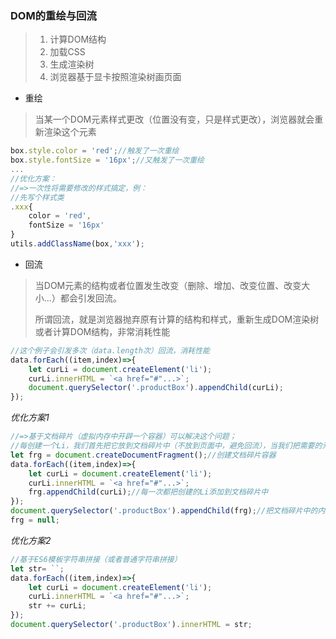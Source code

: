 ### DOM的重绘与回流

> 1. 计算DOM结构
> 2. 加载CSS
> 3. 生成渲染树
> 4. 浏览器基于显卡按照渲染树画页面

- 重绘

> 当某一个DOM元素样式更改（位置没有变，只是样式更改），浏览器就会重新渲染这个元素

```js
box.style.color = 'red';//触发了一次重绘
box.style.fontSize = '16px';//又触发了一次重绘
...
//优化方案：
//=>一次性将需要修改的样式搞定，例：
//先写个样式类
.xxx{
    color = 'red',
    fontSize = '16px'
}
utils.addClassName(box,'xxx');
```

- 回流

> 当DOM元素的结构或者位置发生改变（删除、增加、改变位置、改变大小...）都会引发回流。
>
> 所谓回流，就是浏览器抛弃原有计算的结构和样式，重新生成DOM渲染树或者计算DOM结构，非常消耗性能

```js
//这个例子会引发多次（data.length次）回流，消耗性能
data.forEach((item,index)=>{
    let curLi = document.createElement('li');
    curLi.innerHTML = `<a href="#"...>`;
    document.querySelector('.productBox').appendChild(curLi);
});
```

*优化方案1*


```js
//=>基于文档碎片（虚拟内存中开辟一个容器）可以解决这个问题；
//每创建一个Li，我们首先把它放到文档碎片中（不放到页面中，避免回流），当我们把需要的元素都创建完成，并且都添加到文档碎片中欧冠，在统一把文档碎片放到页面中（这样只会引发一次回流操作）
let frg = document.createDocumentFragment();//创建文档碎片容器
data.forEach((item,index)=>{
    let curLi = document.createElement('li');
    curLi.innerHTML = `<a href="#"...>`;
    frg.appendChild(curLi);//每一次都把创建的Li添加到文档碎片中
});
document.querySelector('.productBox').appendChild(frg);//把文档碎片中的内容统一添加到页面中
frg = null;
```

*优化方案2*

```js
//基于ES6模板字符串拼接（或者普通字符串拼接）
let str= ``;
data.forEach((item,index)=>{
    let curLi = document.createElement('li');
    curLi.innerHTML = `<a href="#"...>`;
    str += curLi;
});
document.querySelector('.productBox').innerHTML = str;
```

